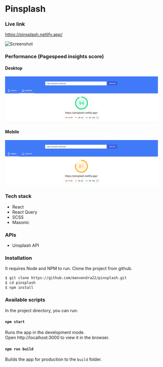 # Pinsplash

### Live link
https://pinsplash.netlify.app/

![Screenshot](https://res.cloudinary.com/dracarys/image/upload/pinsplash.png)

### Performance (Pagespeed insights score)

#### Desktop

![Screenshot](/misc/pagespeed_insights_desktop.png)

#### Mobile

![Screenshot](/misc/pagespeed_insights_mobile.png)

### Tech stack

- React
- React Query
- SCSS
- Masonic

### APIs

- Unsplash API

### Installation

It requires Node and NPM to run.
Clone the project from github.

    $ git clone https://github.com/manvendra22/pinsplash.git
    $ cd pinsplash
    $ npm install

### Available scripts

In the project directory, you can run:

#### `npm start`
Runs the app in the development mode.<br />
Open http://localhost:3000 to view it in the browser.

#### `npm run build`
Builds the app for production to the `build` folder.
